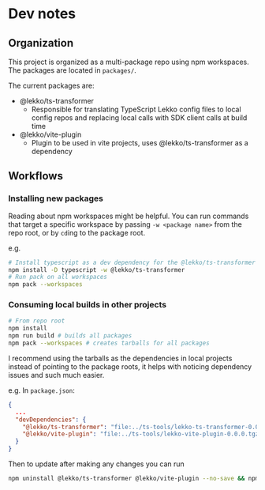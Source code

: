 # Dev notes

## Organization

This project is organized as a multi-package repo using npm workspaces. The packages are located in `packages/`.

The current packages are:

- @lekko/ts-transformer
  - Responsible for translating TypeScript Lekko config files to local config repos and replacing local calls with SDK client calls at build time
- @lekko/vite-plugin
  - Plugin to be used in vite projects, uses @lekko/ts-transformer as a dependency

## Workflows

### Installing new packages

Reading about npm workspaces might be helpful. You can run commands that target a specific workspace by passing `-w <package name>` from the repo root, or by `cd`ing to the package root.

e.g.

```bash
# Install typescript as a dev dependency for the @lekko/ts-transformer workspace
npm install -D typescript -w @lekko/ts-transformer
# Run pack on all workspaces
npm pack --workspaces
```

### Consuming local builds in other projects

```bash
# From repo root
npm install
npm run build # builds all packages
npm pack --workspaces # creates tarballs for all packages
```

I recommend using the tarballs as the dependencies in local projects instead of pointing to the package roots, it helps with noticing dependency issues and such much easier.

e.g. In `package.json`:

```json
{
  ...
  "devDependencies": {
    "@lekko/ts-transformer": "file:../ts-tools/lekko-ts-transformer-0.0.0.tgz",
    "@lekko/vite-plugin": "file:../ts-tools/lekko-vite-plugin-0.0.0.tgz",
  }
}
```

Then to update after making any changes you can run

```bash
npm uninstall @lekko/ts-transformer @lekko/vite-plugin --no-save && npm install @lekko/ts-transformer @lekko/vite-plugin --no-save --force
```
